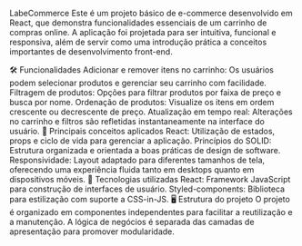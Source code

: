 LabeCommerce
Este é um projeto básico de e-commerce desenvolvido em React, que demonstra funcionalidades essenciais de um carrinho de compras online. A aplicação foi projetada para ser intuitiva, funcional e responsiva, além de servir como uma introdução prática a conceitos importantes de desenvolvimento front-end.

🛠️ Funcionalidades
Adicionar e remover itens no carrinho: Os usuários podem selecionar produtos e gerenciar seu carrinho com facilidade.
Filtragem de produtos: Opções para filtrar produtos por faixa de preço e busca por nome.
Ordenação de produtos: Visualize os itens em ordem crescente ou decrescente de preço.
Atualização em tempo real: Alterações no carrinho e filtros são refletidas instantaneamente na interface do usuário.
🎯 Principais conceitos aplicados
React: Utilização de estados, props e ciclo de vida para gerenciar a aplicação.
Princípios do SOLID: Estrutura organizada e orientada a boas práticas de design de software.
Responsividade: Layout adaptado para diferentes tamanhos de tela, oferecendo uma experiência fluida tanto em desktops quanto em dispositivos móveis.
🚀 Tecnologias utilizadas
React: Framework JavaScript para construção de interfaces de usuário.
Styled-components: Biblioteca para estilização com suporte a CSS-in-JS.
🖥️ Estrutura do projeto
O projeto é organizado em componentes independentes para facilitar a reutilização e a manutenção. A lógica de negócios é separada das camadas de apresentação para promover modularidade.

